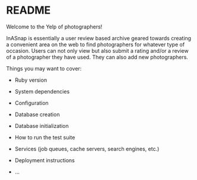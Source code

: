 # README
Welcome to the Yelp of photographers!

InASnap is essentially a user review based archive geared towards creating a convenient area on the web to find photographers for whatever type of occasion. Users can not only view but also submit a rating and/or a review of a photographer they have used. They can also add new photographers.

Things you may want to cover:

* Ruby version

* System dependencies

* Configuration

* Database creation

* Database initialization

* How to run the test suite

* Services (job queues, cache servers, search engines, etc.)

* Deployment instructions

* ...
